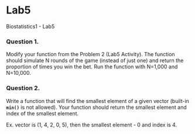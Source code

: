 # Lab5
 Biostatistics1 - Lab5

### Question 1.
Modify your function from the Problem 2 (Lab5 Activity). The function should simulate N rounds of the game (instead of just one) and return the proportion of times you win the bet. Run the function with N=1,000 and N=10,000.

### Question 2.
Write a function that will find the smallest element of a given vector (built-in **`min()`** is not allowed). Your function should return the smallest element and index of the smallest element.

Ex. vector is (1, 4, 2, 0, 5), then the smallest element - 0 and index is 4.
